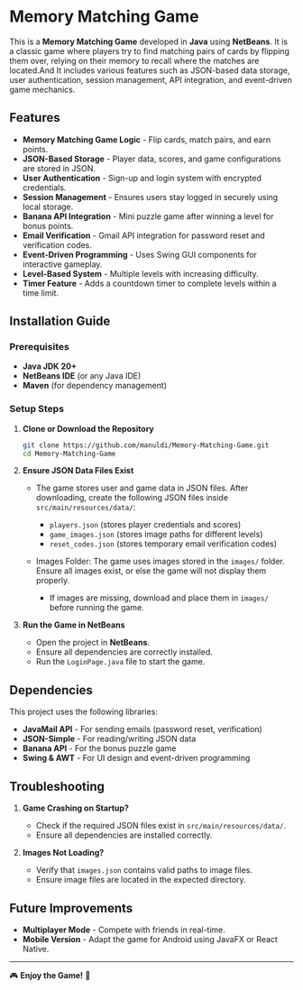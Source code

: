 # Memory Matching Game

This is a **Memory Matching Game** developed in **Java** using **NetBeans**. It is a classic game where players try to find matching pairs of cards by flipping them over, relying on their memory to recall where the matches are located.And It includes various features such as JSON-based data storage, user authentication, session management, API integration, and event-driven game mechanics.

## Features
- **Memory Matching Game Logic** - Flip cards, match pairs, and earn points.
- **JSON-Based Storage** - Player data, scores, and game configurations are stored in JSON.
- **User Authentication** - Sign-up and login system with encrypted credentials.
- **Session Management** - Ensures users stay logged in securely using local storage.
- **Banana API Integration** - Mini puzzle game after winning a level for bonus points.
- **Email Verification** - Gmail API integration for password reset and verification codes.
- **Event-Driven Programming** - Uses Swing GUI components for interactive gameplay.
- **Level-Based System** - Multiple levels with increasing difficulty.
- **Timer Feature** - Adds a countdown timer to complete levels within a time limit.

## Installation Guide
### Prerequisites
- **Java JDK 20+**
- **NetBeans IDE** (or any Java IDE)
- **Maven** (for dependency management)

### Setup Steps
1. **Clone or Download the Repository**
   ```sh
   git clone https://github.com/manuldi/Memory-Matching-Game.git
   cd Memory-Matching-Game
   ```

2. **Ensure JSON Data Files Exist**
   - The game stores user and game data in JSON files. After downloading, create the following JSON files inside `src/main/resources/data/`:
     - `players.json` (stores player credentials and scores)
     - `game_images.json` (stores image paths for different levels)
     - `reset_codes.json` (stores temporary email verification codes)
     
   - Images Folder: The game uses images stored in the `images/` folder. Ensure all images exist, or else the game will not display them properly.
     - If images are missing, download and place them in `images/` before running the game.

3. **Run the Game in NetBeans**
   - Open the project in **NetBeans**.
   - Ensure all dependencies are correctly installed.
   - Run the `LoginPage.java` file to start the game.

## Dependencies
This project uses the following libraries:
- **JavaMail API** - For sending emails (password reset, verification)
- **JSON-Simple** - For reading/writing JSON data
- **Banana API** - For the bonus puzzle game
- **Swing & AWT** - For UI design and event-driven programming

## Troubleshooting

1. **Game Crashing on Startup?**
   - Check if the required JSON files exist in `src/main/resources/data/`.
   - Ensure all dependencies are installed correctly.

2. **Images Not Loading?**
   - Verify that `images.json` contains valid paths to image files.
   - Ensure image files are located in the expected directory.

## Future Improvements
- **Multiplayer Mode** - Compete with friends in real-time.
- **Mobile Version** - Adapt the game for Android using JavaFX or React Native.

---
🎮 **Enjoy the Game!** 🚀
